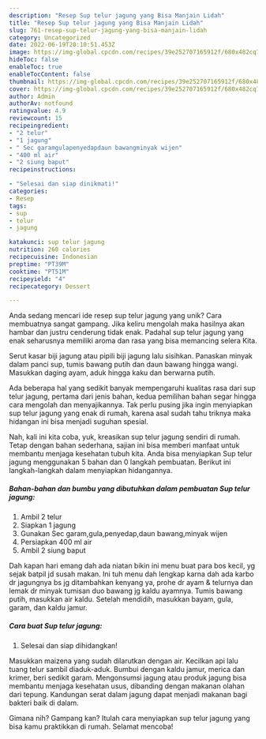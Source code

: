```yaml
---
description: "Resep Sup telur jagung yang Bisa Manjain Lidah"
title: "Resep Sup telur jagung yang Bisa Manjain Lidah"
slug: 761-resep-sup-telur-jagung-yang-bisa-manjain-lidah
category: Uncategorized
date: 2022-06-19T20:10:51.453Z
image: https://img-global.cpcdn.com/recipes/39e252707165912f/680x482cq70/sup-telur-jagung-foto-resep-utama.jpg
hideToc: false
enableToc: true
enableTocContent: false
thumbnail: https://img-global.cpcdn.com/recipes/39e252707165912f/680x482cq70/sup-telur-jagung-foto-resep-utama.jpg
cover: https://img-global.cpcdn.com/recipes/39e252707165912f/680x482cq70/sup-telur-jagung-foto-resep-utama.jpg
author: Admin
authorAv: notfound
ratingvalue: 4.9
reviewcount: 15
recipeingredient:
- "2 telur"
- "1 jagung"
- " Sec garamgulapenyedapdaun bawangminyak wijen"
- "400 ml air"
- "2 siung baput"
recipeinstructions:

- "Selesai dan siap dinikmati!"
categories:
- Resep
tags:
- sup
- telur
- jagung

katakunci: sup telur jagung 
nutrition: 260 calories
recipecuisine: Indonesian
preptime: "PT39M"
cooktime: "PT51M"
recipeyield: "4"
recipecategory: Dessert

---
```





Anda sedang mencari ide resep sup telur jagung yang unik? Cara membuatnya sangat gampang. Jika keliru mengolah maka hasilnya akan hambar dan justru cenderung tidak enak. Padahal sup telur jagung yang enak seharusnya memiliki aroma dan rasa yang bisa memancing selera Kita.





Serut kasar biji jagung atau pipili biji jagung lalu sisihkan. Panaskan minyak dalam panci sup, tumis bawang putih dan daun bawang hingga wangi. Masukkan daging ayam, aduk hingga kaku dan berwarna putih.

Ada beberapa hal yang sedikit banyak mempengaruhi kualitas rasa dari sup telur jagung, pertama dari jenis bahan, kedua pemilihan bahan segar hingga cara mengolah dan menyajikannya. Tak perlu pusing jika ingin menyiapkan sup telur jagung yang enak di rumah, karena asal sudah tahu triknya maka hidangan ini bisa menjadi suguhan spesial.






Nah, kali ini kita coba, yuk, kreasikan sup telur jagung sendiri di rumah. Tetap dengan bahan sederhana, sajian ini bisa memberi manfaat untuk membantu menjaga kesehatan tubuh kita. Anda bisa menyiapkan Sup telur jagung menggunakan 5 bahan dan 0 langkah pembuatan. Berikut ini langkah-langkah dalam menyiapkan hidangannya.

<!--inarticleads1-->

##### Bahan-bahan dan bumbu yang dibutuhkan dalam pembuatan Sup telur jagung:

1. Ambil 2 telur
1. Siapkan 1 jagung
1. Gunakan  Sec garam,gula,penyedap,daun bawang,minyak wijen
1. Persiapkan 400 ml air
1. Ambil 2 siung baput


Dah kapan hari emang dah ada niatan bikin ini menu buat para bos kecil, yg sejak batpil jd susah makan. Ini tuh menu dah lengkap karna dah ada karbo dr jagungnya bs jg ditambahkan kenyang ya, prohe dr ayam &amp; telurnya dan lemak dr minyak tumisan duo bawang jg kaldu ayamnya. Tumis bawang putih, masukkan air kaldu. Setelah mendidih, masukkan bayam, gula, garam, dan kaldu jamur. 

<!--inarticleads2-->

##### Cara buat Sup telur jagung:


1. Selesai dan siap dihidangkan!

Masukkan maizena yang sudah dilarutkan dengan air. Kecilkan api lalu tuang telur sambil diaduk-aduk. Bumbui dengan kaldu jamur, merica dan krimer, beri sedikit garam. Mengonsumsi jagung atau produk jagung bisa membantu menjaga kesehatan usus, dibanding dengan makanan olahan dari tepung. Kandungan serat dalam jagung dapat menjadi makanan bagi bakteri baik di dalam. 

Gimana nih? Gampang kan? Itulah cara menyiapkan sup telur jagung yang bisa kamu praktikkan di rumah. Selamat mencoba!
